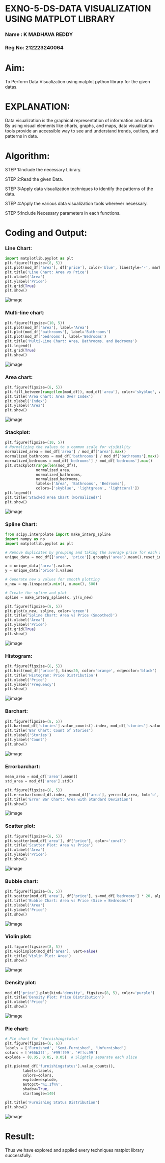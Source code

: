 # EXNO-5-DS-DATA VISUALIZATION USING MATPLOT LIBRARY
### Name : K MADHAVA REDDY
### Reg No: 212223240064
# Aim:
  To Perform Data Visualization using matplot python library for the given datas.

# EXPLANATION:
Data visualization is the graphical representation of information and data. By using visual elements like charts, graphs, and maps, data visualization tools provide an accessible way to see and understand trends, outliers, and patterns in data.

# Algorithm:
STEP 1:Include the necessary Library.

STEP 2:Read the given Data.

STEP 3:Apply data visualization techniques to identify the patterns of the data.

STEP 4:Apply the various data visualization tools wherever necessary.

STEP 5:Include Necessary parameters in each functions.

# Coding and Output:
### Line Chart:
```py
import matplotlib.pyplot as plt
plt.figure(figsize=(8, 5))
plt.plot(mod_df['area'], df['price'], color='blue', linestyle='-', marker='o')
plt.title('Line Chart: Area vs Price')
plt.xlabel('Area')
plt.ylabel('Price')
plt.grid(True)
plt.show()
```
![image](https://github.com/user-attachments/assets/871e8157-b550-4bd3-81f8-5ad6d9a9f469)
### Multi-line chart:
```py
plt.figure(figsize=(10, 5))
plt.plot(mod_df['area'], label='Area')
plt.plot(mod_df['bathrooms'], label='Bathrooms')
plt.plot(mod_df['bedrooms'], label='Bedrooms')
plt.title('Multi-Line Chart: Area, Bathrooms, and Bedrooms')
plt.legend()
plt.grid(True)
plt.show()
```
![image](https://github.com/user-attachments/assets/ba832d33-1e2d-42d5-a14a-a73a810c16d8)
### Area chart:
```py
plt.figure(figsize=(8, 5))
plt.fill_between(range(len(mod_df)), mod_df['area'], color='skyblue', alpha=0.5)
plt.title('Area Chart: Area Over Index')
plt.xlabel('Index')
plt.ylabel('Area')
plt.show()
```
![image](https://github.com/user-attachments/assets/2dd4480f-783f-4c3e-ad6d-59cb52639af6)
### Stackplot:
```py
plt.figure(figsize=(10, 5))
# Normalizing the values to a common scale for visibility
normalized_area = mod_df['area'] / mod_df['area'].max()
normalized_bathrooms = mod_df['bathrooms'] / mod_df['bathrooms'].max()
normalized_bedrooms = mod_df['bedrooms'] / mod_df['bedrooms'].max()
plt.stackplot(range(len(mod_df)), 
              normalized_area, 
              normalized_bathrooms, 
              normalized_bedrooms, 
              labels=['Area', 'Bathrooms', 'Bedrooms'], 
              colors=['skyblue', 'lightgreen', 'lightcoral'])
plt.legend()
plt.title('Stacked Area Chart (Normalized)')
plt.show()
```
![image](https://github.com/user-attachments/assets/b86211eb-bd1a-4e0e-b97d-18b6fff4212d)
### Spline Chart:
```py
from scipy.interpolate import make_interp_spline
import numpy as np
import matplotlib.pyplot as plt

# Remove duplicates by grouping and taking the average price for each area
unique_data = mod_df[['area', 'price']].groupby('area').mean().reset_index()

x = unique_data['area'].values
y = unique_data['price'].values

# Generate new x values for smooth plotting
x_new = np.linspace(x.min(), x.max(), 500)

# Create the spline and plot
spline = make_interp_spline(x, y)(x_new)

plt.figure(figsize=(8, 5))
plt.plot(x_new, spline, color='green')
plt.title('Spline Chart: Area vs Price (Smoothed)')
plt.xlabel('Area')
plt.ylabel('Price')
plt.grid(True)
plt.show()
```
![image](https://github.com/user-attachments/assets/0d195f73-07fd-419b-8b88-9958e6ecf151)
### Histogram:
```py
plt.figure(figsize=(8, 5))
plt.hist(mod_df['price'], bins=20, color='orange', edgecolor='black')
plt.title('Histogram: Price Distribution')
plt.xlabel('Price')
plt.ylabel('Frequency')
plt.show()
```
![image](https://github.com/user-attachments/assets/8b132a7a-1ea3-4d25-9fd3-6f266d3a0cc0)
### Barchart:
```py
plt.figure(figsize=(8, 5))
plt.bar(mod_df['stories'].value_counts().index, mod_df['stories'].value_counts().values, color='lightblue')
plt.title('Bar Chart: Count of Stories')
plt.xlabel('Stories')
plt.ylabel('Count')
plt.show()
```
![image](https://github.com/user-attachments/assets/d888c68b-b23f-4127-a109-e314811d9cca)
### Errorbarchart:
```py
mean_area = mod_df['area'].mean()
std_area = mod_df['area'].std()

plt.figure(figsize=(8, 5))
plt.errorbar(x=mod_df.index, y=mod_df['area'], yerr=std_area, fmt='o', color='gray')
plt.title('Error Bar Chart: Area with Standard Deviation')
plt.show()

```
![image](https://github.com/user-attachments/assets/a8a27b02-c116-43ef-9448-3824c6b103dc)
### Scatter plot:
```py
plt.figure(figsize=(8, 5))
plt.scatter(mod_df['area'], df['price'], color='coral')
plt.title('Scatter Plot: Area vs Price')
plt.xlabel('Area')
plt.ylabel('Price')
plt.show()
```
![image](https://github.com/user-attachments/assets/7fb2d9d3-4cb5-4d5f-96de-1d3d20838d7d)
### Bubble chart:
```py
plt.figure(figsize=(8, 5))
plt.scatter(mod_df['area'], df['price'], s=mod_df['bedrooms'] * 20, alpha=0.5, color='teal')
plt.title('Bubble Chart: Area vs Price (Size = Bedrooms)')
plt.xlabel('Area')
plt.ylabel('Price')
plt.show()
```
![image](https://github.com/user-attachments/assets/011a8acb-474f-4218-8716-61f5bb029f76)
### Violin plot:
```py
plt.figure(figsize=(8, 5))
plt.violinplot(mod_df['area'], vert=False)
plt.title('Violin Plot: Area')
plt.show()

```
![image](https://github.com/user-attachments/assets/68ce3275-ba7e-441c-94a6-a284a89c56fd)
### Density plot:
```py
mod_df['price'].plot(kind='density', figsize=(8, 5), color='purple')
plt.title('Density Plot: Price Distribution')
plt.xlabel('Price')
plt.show()
```
![image](https://github.com/user-attachments/assets/6e6f8477-a8e8-43b7-838e-b20d81d33c08)
### Pie chart:
```py
# Pie chart for 'furnishingstatus'
plt.figure(figsize=(6, 6))
labels = ['Furnished', 'Semi-Furnished', 'Unfurnished']
colors = ['#66b3ff', '#99ff99', '#ffcc99']
explode = (0.05, 0.05, 0.05)  # Slightly separate each slice

plt.pie(mod_df['furnishingstatus'].value_counts(),
        labels=labels,
        colors=colors,
        explode=explode,
        autopct='%1.1f%%',
        shadow=True,
        startangle=140)

plt.title('Furnishing Status Distribution')
plt.show()
```
![image](https://github.com/user-attachments/assets/d8adfde7-d9fb-4fab-9982-0fefd7b1563e)

# Result:
Thus we have explored and applied every techniques matplot library successfully.
